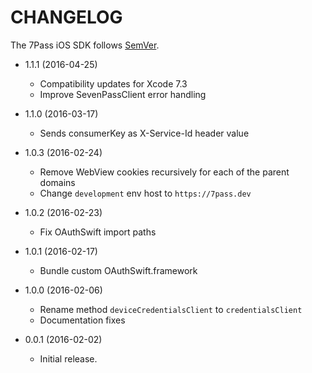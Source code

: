 # CHANGELOG

The 7Pass iOS SDK follows [SemVer](http://semver.org/).

- 1.1.1 (2016-04-25)
  - Compatibility updates for Xcode 7.3
  - Improve SevenPassClient error handling

- 1.1.0 (2016-03-17)
  - Sends consumerKey as X-Service-Id header value

- 1.0.3 (2016-02-24)
  - Remove WebView cookies recursively for each of the parent domains
  - Change `development` env host to `https://7pass.dev`

- 1.0.2 (2016-02-23)
  - Fix OAuthSwift import paths

- 1.0.1 (2016-02-17)
  - Bundle custom OAuthSwift.framework

- 1.0.0 (2016-02-06)
  - Rename method `deviceCredentialsClient` to `credentialsClient`
  - Documentation fixes

- 0.0.1 (2016-02-02)
  - Initial release.
